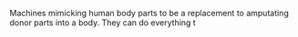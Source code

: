 Machines mimicking human body parts to be a replacement to amputating donor parts into a body. They can do everything t 